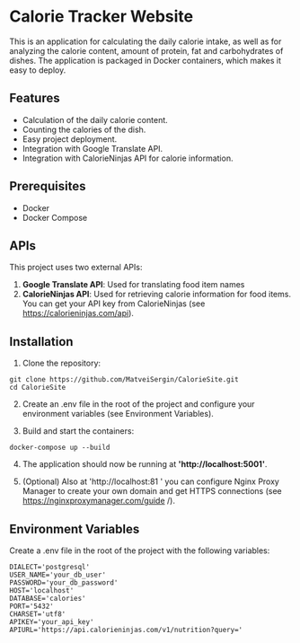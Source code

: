 # Calorie Tracker Website
This is an application for calculating the daily calorie intake, as well as for analyzing the calorie content, amount of protein, fat and carbohydrates of dishes. The application is packaged in Docker containers, which makes it easy to deploy.

## Features
* Calculation of the daily calorie content.
* Counting the calories of the dish.
* Easy project deployment.
* Integration with Google Translate API.
* Integration with CalorieNinjas API for calorie information.

## Prerequisites
* Docker
* Docker Compose

## APIs
This project uses two external APIs:
1. **Google Translate API**: Used for translating food item names
2. **CalorieNinjas API**: Used for retrieving calorie information for food items. You can get your API key from CalorieNinjas (see https://calorieninjas.com/api).

## Installation
1. Clone the repository:

```
git clone https://github.com/MatveiSergin/CalorieSite.git
cd CalorieSite
```

2. Create an .env file in the root of the project and configure your environment variables (see Environment Variables).

3. Build and start the containers:

```
docker-compose up --build
```

4. The application should now be running at **'http://localhost:5001'**.

5. (Optional) Also at 'http://localhost:81 ' you can configure Nginx Proxy Manager to create your own domain and get HTTPS connections (see https://nginxproxymanager.com/guide /).



## Environment Variables
Create a .env file in the root of the project with the following variables:
```
DIALECT='postgresql'
USER_NAME='your_db_user'
PASSWORD='your_db_password'
HOST='localhost'
DATABASE='calories'
PORT='5432'
CHARSET='utf8'
APIKEY='your_api_key'
APIURL='https://api.calorieninjas.com/v1/nutrition?query='
```
